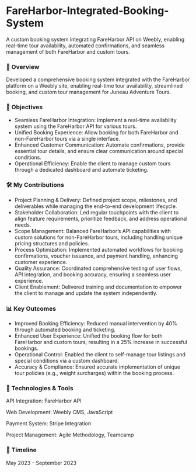 # FareHarbor-Integrated-Booking-System
A custom booking system integrating FareHarbor API on Weebly, enabling real-time tour availability, automated confirmations, and seamless management of both FareHarbor and custom tours.

### 📌 Overview
Developed a comprehensive booking system integrated with the FareHarbor platform on a Weebly site, enabling real-time tour availability, streamlined booking, and custom tour management for Juneau Adventure Tours.

### 🎯 Objectives
- Seamless FareHarbor Integration: Implement a real-time availability system using the FareHarbor API for various tours.
- Unified Booking Experience: Allow booking for both FareHarbor and non-FareHarbor tours via a single interface.
- Enhanced Customer Communication: Automate confirmations, provide essential tour details, and ensure clear communication around special conditions.
- Operational Efficiency: Enable the client to manage custom tours through a dedicated dashboard and automate ticketing.

### 🛠️ My Contributions
- Project Planning & Delivery: Defined project scope, milestones, and deliverables while managing the end-to-end development lifecycle.
- Stakeholder Collaboration: Led regular touchpoints with the client to align feature requirements, prioritize feedback, and address operational needs.
- Scope Management: Balanced FareHarbor’s API capabilities with custom solutions for non-FareHarbor tours, including handling unique pricing structures and policies.
- Process Optimization: Implemented automated workflows for booking confirmations, voucher issuance, and payment handling, enhancing customer experience.
- Quality Assurance: Coordinated comprehensive testing of user flows, API integration, and booking accuracy, ensuring a seamless user experience.
- Client Enablement: Delivered training and documentation to empower the client to manage and update the system independently.

### 📊 Key Outcomes
- Improved Booking Efficiency: Reduced manual intervention by 40% through automated booking and ticketing.
- Enhanced User Experience: Unified the booking flow for both FareHarbor and custom tours, resulting in a 25% increase in successful bookings.
- Operational Control: Enabled the client to self-manage tour listings and special conditions via a custom dashboard.
- Accuracy & Compliance: Ensured accurate implementation of unique tour policies (e.g., weight surcharges) within the booking process.

### 📁 Technologies & Tools
API Integration: FareHarbor API

Web Development: Weebly CMS, JavaScript

Payment System: Stripe Integration

Project Management: Agile Methodology, Teamcamp

### 📅 Timeline
May 2023 – September 2023
